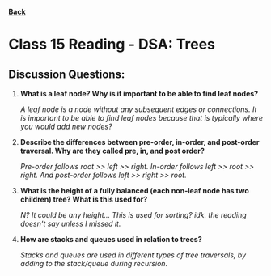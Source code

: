 **[Back](https://clayton-jones.github.io/reading-notes/)**

# Class 15 Reading - DSA: Trees  

## Discussion Questions:  
  
1. **What is a leaf node? Why is it important to be able to find leaf nodes?**  

    *A leaf node is a node without any subsequent edges or connections. It is important to be able to find leaf nodes because that is typically where you would add new nodes?*  

2. **Describe the differences between pre-order, in-order, and post-order traversal. Why are they called pre, in, and post order?**  

    *Pre-order follows root >> left >> right. In-order follows left >> root >> right. And post-order follows left >> right >> root.*  

3. **What is the height of a fully balanced (each non-leaf node has two children) tree? What is this used for?**  

    *N? It could be any height... This is used for sorting? idk. the reading doesn't say unless I missed it.* 

4. **How are stacks and queues used in relation to trees?**  

    *Stacks and queues are used in different types of tree traversals, by adding to the stack/queue during recursion.*  



